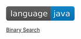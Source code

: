 ![language](https://github.com/jagadeeshkmanne/dsa/blob/master/resources/language-java-blue.svg?raw=true)

[Binary Search](/binarysearch)

